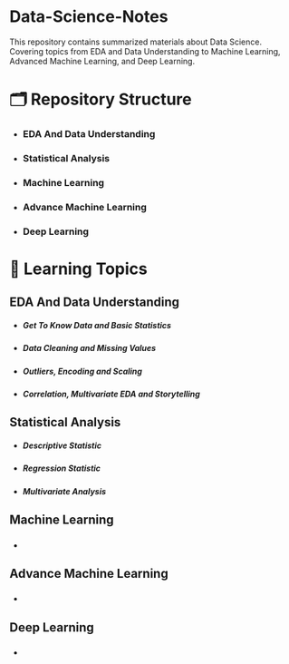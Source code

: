 # Data-Science-Notes

This repository contains summarized materials about Data Science. Covering topics from EDA and Data Understanding to Machine Learning, Advanced Machine Learning, and Deep Learning.

<h1>🗂️ Repository Structure</h1>
<ul>
  <li><h3>EDA And Data Understanding</h3></li>
  <li><h3>Statistical Analysis</h3></li>
  <li><h3>Machine Learning</h3></li>
  <li><h3>Advance Machine Learning</h3></li>
  <li><h3>Deep Learning</h3></li>
</ul>


<h1>📖 Learning Topics</h1>
<h2>EDA And Data Understanding</h2>
<ul>
  <li><h5>Get To Know Data and Basic Statistics</h5></li>
  <li><h5>Data Cleaning and Missing Values</h5></li>
  <li><h5>Outliers, Encoding and Scaling</h5></li>
  <li><h5>Correlation, Multivariate EDA and Storytelling</h5></li>
</ul>

<h2>Statistical Analysis</h2>
<ul>
  <li><h5>Descriptive Statistic</h5></li>
  <li><h5>Regression Statistic</h5></li>
  <li><h5>Multivariate Analysis</h5></li>
</ul>

<h2>Machine Learning</h2>
<ul>
  <li><h5></h5></li>
</ul>

<h2>Advance Machine Learning</h2>
<ul>
  <li><h5></h5></li>
</ul>

<h2>Deep Learning</h2>
<ul>
  <li><h5></h5></li>
</ul>
